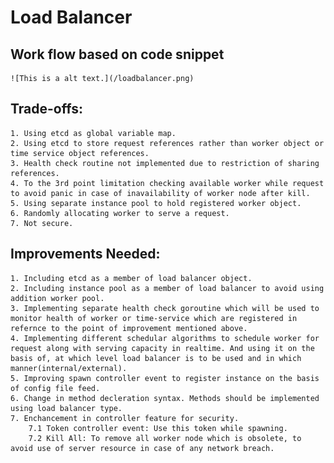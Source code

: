 # Load Balancer

## Work flow based on code snippet

    ![This is a alt text.](/loadbalancer.png)


## Trade-offs:
    1. Using etcd as global variable map.
    2. Using etcd to store request references rather than worker object or time service object references.
    3. Health check routine not implemented due to restriction of sharing references.
    4. To the 3rd point limitation checking available worker while request to avoid panic in case of inavailability of worker node after kill.
    5. Using separate instance pool to hold registered worker object.
    6. Randomly allocating worker to serve a request. 
    7. Not secure.

## Improvements Needed:
    1. Including etcd as a member of load balancer object.
    2. Including instance pool as a member of load balancer to avoid using addition worker pool.
    3. Implementing separate health check goroutine which will be used to monitor health of worker or time-service which are registered in refernce to the point of improvement mentioned above.
    4. Implementing different schedular algorithms to schedule worker for request along with serving capacity in realtime. And using it on the basis of, at which level load balancer is to be used and in which manner(internal/external).
    5. Improving spawn controller event to register instance on the basis of config file feed.
    6. Change in method decleration syntax. Methods should be implemented using load balancer type.
    7. Enchancement in controller feature for security. 
        7.1 Token controller event: Use this token while spawning.
        7.2 Kill All: To remove all worker node which is obsolete, to avoid use of server resource in case of any network breach.


